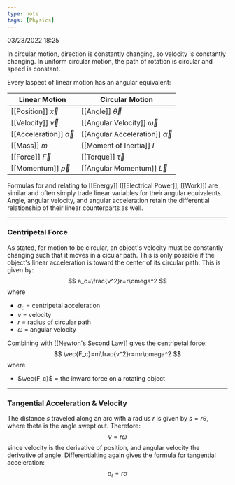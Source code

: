 ```yaml
---
type: note
tags: [Physics]
---
```

03/23/2022 18:25

  

In circular motion, direction is constantly changing, so velocity is constantly changing. In uniform circular motion, the path of rotation is circular and speed is constant. 

Every laspect of linear motion has an angular equivalent:

 Linear Motion | Circular Motion
 ------------- | ---------------
 [[Position]] $\vec{x}$  | [[Angle]] $\vec{\theta}$ 
 [[Velocity]] $\vec{v}$ | [[Angular Velocity]] $\vec{\omega}$
 [[Acceleration]] $\vec{a}$ | [[Angular Acceleration]] $\vec{\alpha}$
 [[Mass]] $m$ | [[Moment of Inertia]] $I$
 [[Force]] $\vec{F}$ | [[Torque]] $\vec{\tau}$
 [[Momentum]] $\vec{p}$ | [[Angular Momentum]] $\vec{L}$

Formulas for and relating to [[Energy]] ([[Electrical Power]], [[Work]]) are similar and often simply trade linear variables for their angular equivalents. Angle, angular velocity, and angular acceleration retain the differential relationship of their linear counterparts as well. 

---

### Centripetal Force
As stated, for motion to be circular, an object's velocity must be constantly changing such that it moves in a cicular path. This is only possible if the object's linear acceleration is toward the center of its circular path. This is given by:
$$
a_c=\frac{v^2}r=r\omega^2
$$where
- $a_c$ = centripetal acceleration
- $v$ = velocity
- $r$ = radius of circular path
- $\omega$ = angular velocity

Combining with [[Newton's Second Law]] gives the centripetal force:
$$
\vec{F_c}=m\frac{v^2}r=mr\omega^2
$$
where
- $\vec{F_c}$ = the inward force on a rotating object

---

### Tangential Acceleration & Velocity
The distance $s$ traveled along an arc with a radius $r$ is given by $s=r\theta$, where theta is the angle swept out. Therefore:
$$
v=r\omega
$$
since velocity is the derivative of position, and angular velocity the derivative of angle. Differentialting again gives the formula for tangential acceleration:
$$
a_t=r\alpha
$$

